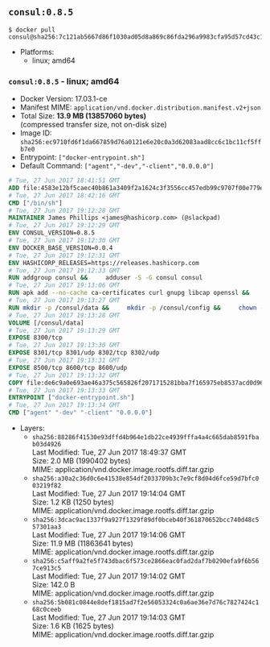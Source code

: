 ## `consul:0.8.5`

```console
$ docker pull consul@sha256:7c121ab5667d86f1030ad05d8a869c86fda296a9983cfa95d57cd43c1aa7785c
```

-	Platforms:
	-	linux; amd64

### `consul:0.8.5` - linux; amd64

-	Docker Version: 17.03.1-ce
-	Manifest MIME: `application/vnd.docker.distribution.manifest.v2+json`
-	Total Size: **13.9 MB (13857060 bytes)**  
	(compressed transfer size, not on-disk size)
-	Image ID: `sha256:ec9710fd6f1da667859d76a0121e6e20c0a3d62083aad8cc6c1bc11cf5ffb7e0`
-	Entrypoint: `["docker-entrypoint.sh"]`
-	Default Command: `["agent","-dev","-client","0.0.0.0"]`

```dockerfile
# Tue, 27 Jun 2017 18:41:51 GMT
ADD file:4583e12bf5caec40b861a3409f2a1624c3f3556cc457edb99c9707f00e779e45 in / 
# Tue, 27 Jun 2017 18:42:16 GMT
CMD ["/bin/sh"]
# Tue, 27 Jun 2017 19:12:28 GMT
MAINTAINER James Phillips <james@hashicorp.com> (@slackpad)
# Tue, 27 Jun 2017 19:12:29 GMT
ENV CONSUL_VERSION=0.8.5
# Tue, 27 Jun 2017 19:12:30 GMT
ENV DOCKER_BASE_VERSION=0.0.4
# Tue, 27 Jun 2017 19:12:31 GMT
ENV HASHICORP_RELEASES=https://releases.hashicorp.com
# Tue, 27 Jun 2017 19:12:33 GMT
RUN addgroup consul &&     adduser -S -G consul consul
# Tue, 27 Jun 2017 19:13:06 GMT
RUN apk add --no-cache ca-certificates curl gnupg libcap openssl &&     gpg --keyserver pgp.mit.edu --recv-keys 91A6E7F85D05C65630BEF18951852D87348FFC4C &&     mkdir -p /tmp/build &&     cd /tmp/build &&     wget ${HASHICORP_RELEASES}/docker-base/${DOCKER_BASE_VERSION}/docker-base_${DOCKER_BASE_VERSION}_linux_amd64.zip &&     wget ${HASHICORP_RELEASES}/docker-base/${DOCKER_BASE_VERSION}/docker-base_${DOCKER_BASE_VERSION}_SHA256SUMS &&     wget ${HASHICORP_RELEASES}/docker-base/${DOCKER_BASE_VERSION}/docker-base_${DOCKER_BASE_VERSION}_SHA256SUMS.sig &&     gpg --batch --verify docker-base_${DOCKER_BASE_VERSION}_SHA256SUMS.sig docker-base_${DOCKER_BASE_VERSION}_SHA256SUMS &&     grep ${DOCKER_BASE_VERSION}_linux_amd64.zip docker-base_${DOCKER_BASE_VERSION}_SHA256SUMS | sha256sum -c &&     unzip docker-base_${DOCKER_BASE_VERSION}_linux_amd64.zip &&     cp bin/gosu bin/dumb-init /bin &&     wget ${HASHICORP_RELEASES}/consul/${CONSUL_VERSION}/consul_${CONSUL_VERSION}_linux_amd64.zip &&     wget ${HASHICORP_RELEASES}/consul/${CONSUL_VERSION}/consul_${CONSUL_VERSION}_SHA256SUMS &&     wget ${HASHICORP_RELEASES}/consul/${CONSUL_VERSION}/consul_${CONSUL_VERSION}_SHA256SUMS.sig &&     gpg --batch --verify consul_${CONSUL_VERSION}_SHA256SUMS.sig consul_${CONSUL_VERSION}_SHA256SUMS &&     grep consul_${CONSUL_VERSION}_linux_amd64.zip consul_${CONSUL_VERSION}_SHA256SUMS | sha256sum -c &&     unzip -d /bin consul_${CONSUL_VERSION}_linux_amd64.zip &&     cd /tmp &&     rm -rf /tmp/build &&     apk del gnupg openssl &&     rm -rf /root/.gnupg
# Tue, 27 Jun 2017 19:13:27 GMT
RUN mkdir -p /consul/data &&     mkdir -p /consul/config &&     chown -R consul:consul /consul
# Tue, 27 Jun 2017 19:13:28 GMT
VOLUME [/consul/data]
# Tue, 27 Jun 2017 19:13:29 GMT
EXPOSE 8300/tcp
# Tue, 27 Jun 2017 19:13:30 GMT
EXPOSE 8301/tcp 8301/udp 8302/tcp 8302/udp
# Tue, 27 Jun 2017 19:13:31 GMT
EXPOSE 8500/tcp 8600/tcp 8600/udp
# Tue, 27 Jun 2017 19:13:32 GMT
COPY file:de6c9a0e693ae46a375c565826f2071715281bba7f165975eb8537acd0d96ff4 in /usr/local/bin/docker-entrypoint.sh 
# Tue, 27 Jun 2017 19:13:33 GMT
ENTRYPOINT ["docker-entrypoint.sh"]
# Tue, 27 Jun 2017 19:13:34 GMT
CMD ["agent" "-dev" "-client" "0.0.0.0"]
```

-	Layers:
	-	`sha256:88286f41530e93dffd4b964e1db22ce4939fffa4a4c665dab8591fbab03d4926`  
		Last Modified: Tue, 27 Jun 2017 18:49:37 GMT  
		Size: 2.0 MB (1990402 bytes)  
		MIME: application/vnd.docker.image.rootfs.diff.tar.gzip
	-	`sha256:a30a2c36d0c6e41538e854df2033709b3c7e9cf8d04d6fce59d7bfc003219f82`  
		Last Modified: Tue, 27 Jun 2017 19:14:04 GMT  
		Size: 1.2 KB (1250 bytes)  
		MIME: application/vnd.docker.image.rootfs.diff.tar.gzip
	-	`sha256:3dcac9ac1337f9a927f1329f89df0bceb40f361870652bcc740d48c557301aa3`  
		Last Modified: Tue, 27 Jun 2017 19:14:06 GMT  
		Size: 11.9 MB (11863641 bytes)  
		MIME: application/vnd.docker.image.rootfs.diff.tar.gzip
	-	`sha256:c5aff9a2fe5f743dbac6f573ce2866eac0fad2daf7b0290efa9f6b567ce913c5`  
		Last Modified: Tue, 27 Jun 2017 19:14:02 GMT  
		Size: 142.0 B  
		MIME: application/vnd.docker.image.rootfs.diff.tar.gzip
	-	`sha256:5b081c0844e8def1815ad7f2e56053324c0a6ae36e7d76c7827424c168c0ceeb`  
		Last Modified: Tue, 27 Jun 2017 19:14:03 GMT  
		Size: 1.6 KB (1625 bytes)  
		MIME: application/vnd.docker.image.rootfs.diff.tar.gzip

